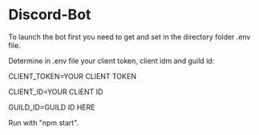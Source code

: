 # Discord-Bot
To launch the bot first you need to get and set in the directory folder .env file.

Determine in .env file your client token, client idm and guild id:

CLIENT_TOKEN=YOUR CLIENT TOKEN

CLIENT_ID=YOUR CLIENT ID

GUILD_ID=GUILD ID HERE

Run with "npm start".
